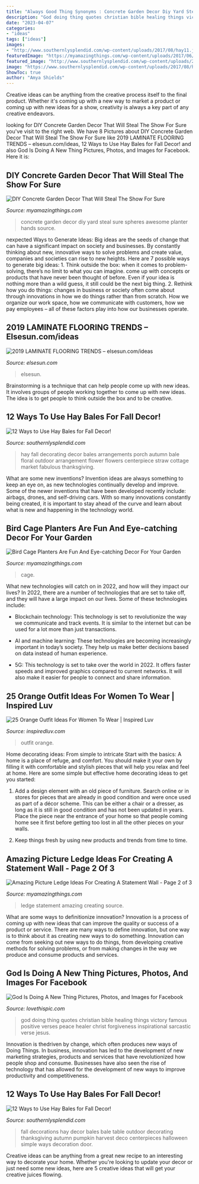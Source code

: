 ```yaml
---
title: "Always Good Thing Synonyms : Concrete Garden Decor Diy Yard Steal Sure Spheres Awesome Planter Hands Source"
description: "God doing thing quotes christian bible healing things victory famous positive verses peace healer christ forgiveness inspirational sarcastic verse jesus"
date: "2023-04-07"
categories:
- "ideas"
tags: ["ideas"]
images:
- "http://www.southernlysplendid.com/wp-content/uploads/2017/08/hay11.jpg"
featuredImage: "https://myamazingthings.com/wp-content/uploads/2017/06/bird-cage-garden-ideas-2.jpg"
featured_image: "http://www.southernlysplendid.com/wp-content/uploads/2017/08/hay11.jpg"
image: "https://www.southernlysplendid.com/wp-content/uploads/2017/08/hay13.jpg"
ShowToc: true
author: "Amya Shields"
---
```



Creative ideas can be anything from the creative process itself to the final product. Whether it's coming up with a new way to market a product or coming up with new ideas for a show, creativity is always a key part of any creative endeavors.

	

		
looking for DIY Concrete Garden Decor That Will Steal The Show For Sure you've visit to the right web. We have 8 Pictures about DIY Concrete Garden Decor That Will Steal The Show For Sure like 2019 LAMINATE FLOORING TRENDS – elsesun.com/ideas, 12 Ways to Use Hay Bales for Fall Decor! and also God Is Doing A New Thing Pictures, Photos, and Images for Facebook. Here it is:
		
    
## DIY Concrete Garden Decor That Will Steal The Show For Sure

<img loading=lazy src="https://myamazingthings.com/wp-content/uploads/2017/05/concrete-garden-decor-2.jpg" onerror="this.onerror=null;this.src='https://tse3.mm.bing.net/th?id=OIP.F6xfzn1KTxBLLA44TWlVbQHaJ3&amp;pid=15.1';" alt="DIY Concrete Garden Decor That Will Steal The Show For Sure">

_Source: myamazingthings.com_

>concrete garden decor diy yard steal sure spheres awesome planter hands source. 

	

nexpected Ways to Generate Ideas:
Big ideas are the seeds of change that can have a significant impact on society and businesses. By constantly thinking about new, innovative ways to solve problems and create value, companies and societies can rise to new heights. Here are 7 possible ways to generate big ideas: 1. Think outside the box: when it comes to problem-solving, there’s no limit to what you can imagine. come up with concepts or products that have never been thought of before. Even if your idea is nothing more than a wild guess, it still could be the next big thing. 2. Rethink how you do things: changes in business or society often come about through innovations in how we do things rather than from scratch. How we organize our work space, how we communicate with customers, how we pay employees – all of these factors play into how our businesses operate.

    
## 2019 LAMINATE FLOORING TRENDS – Elsesun.com/ideas

<img loading=lazy src="https://elsesun.com/ideas/wp-content/uploads/2019/11/2019-LAMINATE-FLOORING-TRENDS.jpg" onerror="this.onerror=null;this.src='https://tse4.mm.bing.net/th?id=OIP.p7-yMc8Gh_bjMqj25wpTAAHaLH&amp;pid=15.1';" alt="2019 LAMINATE FLOORING TRENDS – elsesun.com/ideas">

_Source: elsesun.com_

>elsesun. 

	

Brainstorming is a technique that can help people come up with new ideas. It involves groups of people working together to come up with new ideas. The idea is to get people to think outside the box and to be creative.

    
## 12 Ways To Use Hay Bales For Fall Decor!

<img loading=lazy src="http://www.southernlysplendid.com/wp-content/uploads/2017/08/hay11.jpg" onerror="this.onerror=null;this.src='https://tse1.mm.bing.net/th?id=OIP.J3NxQk9WeQ1jXa0aadpfpQHaIZ&amp;pid=15.1';" alt="12 Ways to Use Hay Bales for Fall Decor!">

_Source: southernlysplendid.com_

>hay fall decorating decor bales arrangements porch autumn bale floral outdoor arrangement flower flowers centerpiece straw cottage market fabulous thanksgiving. 

	

What are some new inventions?
Invention ideas are always something to keep an eye on, as new technologies continually develop and improve. Some of the newer inventions that have been developed recently include: airbags, drones, and self-driving cars. With so many innovations constantly being created, it is important to stay ahead of the curve and learn about what is new and happening in the technology world.

    
## Bird Cage Planters Are Fun And Eye-catching Decor For Your Garden

<img loading=lazy src="https://myamazingthings.com/wp-content/uploads/2017/06/bird-cage-garden-ideas-2.jpg" onerror="this.onerror=null;this.src='https://tse4.mm.bing.net/th?id=OIP.WL29Kn_axDVajnJS9MEargHaLH&amp;pid=15.1';" alt="Bird Cage Planters Are Fun And Eye-catching Decor For Your Garden">

_Source: myamazingthings.com_

>cage. 

	

What new technologies will catch on in 2022, and how will they impact our lives?
In 2022, there are a number of technologies that are set to take off, and they will have a large impact on our lives. Some of these technologies include: 
- Blockchain technology: This technology is set to revolutionize the way we communicate and track events. It is similar to the internet but can be used for a lot more than just transactions. 

- AI and machine learning: These technologies are becoming increasingly important in today’s society. They help us make better decisions based on data instead of human experience. 

- 5G: This technology is set to take over the world in 2022. It offers faster speeds and improved graphics compared to current networks. It will also make it easier for people to connect and share information.

    
## 25 Orange Outfit Ideas For Women To Wear | Inspired Luv

<img loading=lazy src="http://www.inspiredluv.com/wp-content/uploads/2016/09/22-Orange-outfit-ideas-For-Women.jpg" onerror="this.onerror=null;this.src='https://tse2.mm.bing.net/th?id=OIP.lZ-nJheS1zGNOXrMlczjfAHaKQ&amp;pid=15.1';" alt="25 Orange Outfit Ideas For Women To Wear | Inspired Luv">

_Source: inspiredluv.com_

>outfit orange. 

	

Home decorating ideas: From simple to intricate
Start with the basics: A home is a place of refuge, and comfort. You should make it your own by filling it with comfortable and stylish pieces that will help you relax and feel at home. Here are some simple but effective home decorating ideas to get you started:
1. Add a design element with an old piece of furniture. Search online or in stores for pieces that are already in good condition and were once used as part of a décor scheme. This can be either a chair or a dresser, as long as it is still in good condition and has not been updated in years. Place the piece near the entrance of your home so that people coming home see it first before getting too lost in all the other pieces on your walls.

2. Keep things fresh by using new products and trends from time to time.

    
## Amazing Picture Ledge Ideas For Creating A Statement Wall - Page 2 Of 3

<img loading=lazy src="http://myamazingthings.com/wp-content/uploads/2017/11/picture-ledge-8.png" onerror="this.onerror=null;this.src='https://tse4.mm.bing.net/th?id=OIP.LyQ3S8lWwuxkbIGhGRiXLgHaLH&amp;pid=15.1';" alt="Amazing Picture Ledge Ideas For Creating A Statement Wall - Page 2 of 3">

_Source: myamazingthings.com_

>ledge statement amazing creating source. 

	

What are some ways to definitionize innovation?
Innovation is a process of coming up with new ideas that can improve the quality or success of a product or service. There are many ways to define innovation, but one way is to think about it as creating new ways to do something. Innovation can come from seeking out new ways to do things, from developing creative methods for solving problems, or from making changes in the way we produce and consume products and services.

    
## God Is Doing A New Thing Pictures, Photos, And Images For Facebook

<img loading=lazy src="http://www.lovethispic.com/uploaded_images/35737-God-Is-Doing-A-New-Thing.jpg" onerror="this.onerror=null;this.src='https://tse4.mm.bing.net/th?id=OIP.1KyDwXCvCWlAAYGCddEQ7wHaLH&amp;pid=15.1';" alt="God Is Doing A New Thing Pictures, Photos, and Images for Facebook">

_Source: lovethispic.com_

>god doing thing quotes christian bible healing things victory famous positive verses peace healer christ forgiveness inspirational sarcastic verse jesus. 

	

Innovation is thedriven by change, which often produces new ways of Doing Things. In business, innovation has led to the development of new marketing strategies, products and services that have revolutionized how people shop and consume. Businesses have also seen the rise of technology that has allowed for the development of new ways to improve productivity and competitiveness.

    
## 12 Ways To Use Hay Bales For Fall Decor!

<img loading=lazy src="https://www.southernlysplendid.com/wp-content/uploads/2017/08/hay13.jpg" onerror="this.onerror=null;this.src='https://tse1.mm.bing.net/th?id=OIP.MIHJNY36PqUDPXbCYzF3HgAAAA&amp;pid=15.1';" alt="12 Ways to Use Hay Bales for Fall Decor!">

_Source: southernlysplendid.com_

>fall decorations hay decor bales bale table outdoor decorating thanksgiving autumn pumpkin harvest deco centerpieces halloween simple ways decoration door. 

	

Creative ideas can be anything from a great new recipe to an interesting way to decorate your home. Whether you're looking to update your decor or just need some new ideas, here are 5 creative ideas that will get your creative juices flowing.

